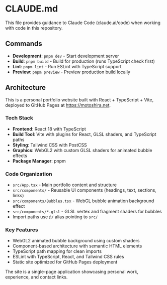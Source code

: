 # CLAUDE.md

This file provides guidance to Claude Code (claude.ai/code) when working with code in this repository.

## Commands

- **Development**: `pnpm dev` - Start development server
- **Build**: `pnpm build` - Build for production (runs TypeScript check first)
- **Lint**: `pnpm lint` - Run ESLint with TypeScript support
- **Preview**: `pnpm preview` - Preview production build locally

## Architecture

This is a personal portfolio website built with React + TypeScript + Vite, deployed to GitHub Pages at https://motoshira.net.

### Tech Stack
- **Frontend**: React 18 with TypeScript
- **Build Tool**: Vite with plugins for React, GLSL shaders, and TypeScript paths
- **Styling**: Tailwind CSS with PostCSS
- **Graphics**: WebGL2 with custom GLSL shaders for animated bubble effects
- **Package Manager**: pnpm

### Code Organization
- `src/App.tsx` - Main portfolio content and structure
- `src/components/` - Reusable UI components (headings, text, sections, links)
- `src/components/Bubbles.tsx` - WebGL bubble animation background effect
- `src/components/*.glsl` - GLSL vertex and fragment shaders for bubbles
- Import paths use `@/` alias pointing to `src/`

### Key Features
- WebGL2 animated bubble background using custom shaders
- Component-based architecture with semantic HTML elements
- TypeScript path mapping for clean imports
- ESLint with TypeScript, React, and Tailwind CSS rules
- Static site optimized for GitHub Pages deployment

The site is a single-page application showcasing personal work, experience, and contact links.